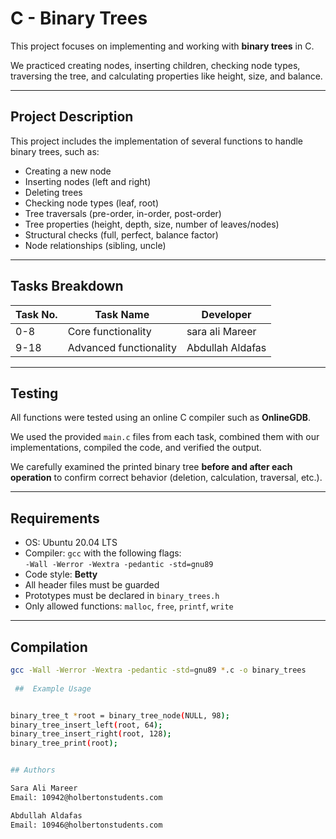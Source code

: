 # C - Binary Trees

This project focuses on implementing and working with **binary trees** in C.

We practiced creating nodes, inserting children, checking node types, traversing the tree, and calculating properties like height, size, and balance.

---

##  Project Description

This project includes the implementation of several functions to handle binary trees, such as:

- Creating a new node
- Inserting nodes (left and right)
- Deleting trees
- Checking node types (leaf, root)
- Tree traversals (pre-order, in-order, post-order)
- Tree properties (height, depth, size, number of leaves/nodes)
- Structural checks (full, perfect, balance factor)
- Node relationships (sibling, uncle)

---

##  Tasks Breakdown

| Task No. | Task Name            | Developer              |
|----------|----------------------|------------------------|
| 0-8      | Core functionality   | sara ali  Mareer       |
| 9-18     | Advanced functionality | Abdullah Aldafas     |

---

## Testing

All functions were tested using an online C compiler such as **OnlineGDB**.

We used the provided `main.c` files from each task, combined them with our implementations, compiled the code, and verified the output.

We carefully examined the printed binary tree **before and after each operation** to confirm correct behavior (deletion, calculation, traversal, etc.).

---

## Requirements

- OS: Ubuntu 20.04 LTS
- Compiler: `gcc` with the following flags:  
  `-Wall -Werror -Wextra -pedantic -std=gnu89`
- Code style: **Betty**
- All header files must be guarded
- Prototypes must be declared in `binary_trees.h`
- Only allowed functions: `malloc`, `free`, `printf`, `write`

---

## Compilation

```bash
gcc -Wall -Werror -Wextra -pedantic -std=gnu89 *.c -o binary_trees
                                                                                 
 ##  Example Usage


binary_tree_t *root = binary_tree_node(NULL, 98);
binary_tree_insert_left(root, 64);
binary_tree_insert_right(root, 128);
binary_tree_print(root);


## Authors

Sara Ali Mareer
Email: 10942@holbertonstudents.com

Abdullah Aldafas
Email: 10946@holbertonstudents.com

